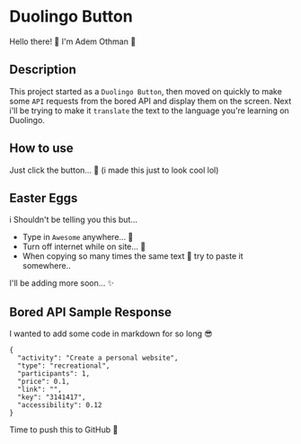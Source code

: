 # Duolingo Button
Hello there! 👋
I'm Adem Othman 🤪
## Description
This project started as a `Duolingo Button`, then moved on quickly to make some `API` requests from the bored API and display them on the screen.
Next i'll be trying to make it `translate` the text to the language you're learning on Duolingo.

## How to use 
Just click the button... 🤪
(i made this just to look cool lol)

## Easter Eggs 
i Shouldn't be telling you this but...
- Type in `Awesome` anywhere... 🤫
- Turn off internet while on site... 🥚
- When copying so many times the same text 🤯 try to paste it somewhere..

I'll be adding more soon... ✨

## Bored API Sample Response
I wanted to add some code in markdown for so long 😎

```
{
  "activity": "Create a personal website",
  "type": "recreational",
  "participants": 1,
  "price": 0.1,
  "link": "",
  "key": "3141417",
  "accessibility": 0.12
}
```

Time to push this to GitHub 🤪